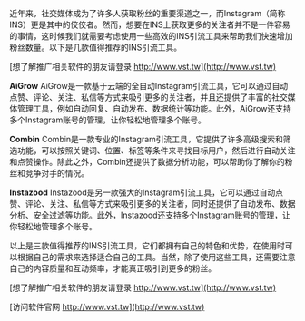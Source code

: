 近年来，社交媒体成为了许多人获取粉丝的重要渠道之一，而Instagram（简称INS）更是其中的佼佼者。然而，想要在INS上获取更多的关注者并不是一件容易的事情，这时候我们就需要考虑使用一些高效的INS引流工具来帮助我们快速增加粉丝数量。以下是几款值得推荐的INS引流工具。

[想了解推广相关软件的朋友请登录 http://www.vst.tw](http://www.vst.tw)

**AiGrow**
AiGrow是一款基于云端的全自动Instagram引流工具，它可以通过自动点赞、评论、关注、私信等方式来吸引更多的关注者，并且还提供了丰富的社交媒体管理工具，例如自动回复、自动发布、数据统计等功能。此外，AiGrow还支持多个Instagram账号的管理，让你轻松地管理多个账号。

**Combin**
Combin是一款专业的Instagram引流工具，它提供了许多高级搜索和筛选功能，可以按照关键词、位置、标签等条件来寻找目标用户，然后进行自动关注和点赞操作。除此之外，Combin还提供了数据分析功能，可以帮助你了解你的粉丝和竞争对手的情况。

**Instazood**
Instazood是另一款强大的Instagram引流工具，它可以通过自动点赞、评论、关注、私信等方式来吸引更多的关注者，同时还提供了自动发布、数据分析、安全过滤等功能。此外，Instazood还支持多个Instagram账号的管理，让你轻松地管理多个账号。

以上是三款值得推荐的INS引流工具，它们都拥有自己的特色和优势，在使用时可以根据自己的需求来选择适合自己的工具。当然，除了使用这些工具，还需要注意自己的内容质量和互动频率，才能真正吸引到更多的粉丝。

[想了解推广相关软件的朋友请登录 http://www.vst.tw](http://www.vst.tw)


[访问软件官网 http://www.vst.tw](http://www.vst.tw)

